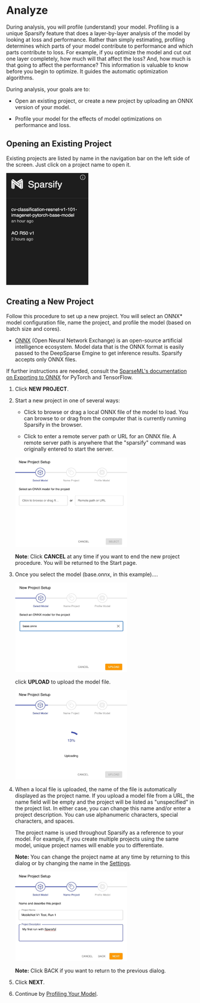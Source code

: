 <!--
Copyright (c) 2021 - present / Neuralmagic, Inc. All Rights Reserved.

Licensed under the Apache License, Version 2.0 (the "License");
you may not use this file except in compliance with the License.
You may obtain a copy of the License at

   http://www.apache.org/licenses/LICENSE-2.0

Unless required by applicable law or agreed to in writing,
software distributed under the License is distributed on an "AS IS" BASIS,
WITHOUT WARRANTIES OR CONDITIONS OF ANY KIND, either express or implied.
See the License for the specific language governing permissions and
limitations under the License.
-->

# Analyze

During analysis, you will profile (understand) your model. Profiling is a unique Sparsify feature that does a layer-by-layer analysis of the model by looking at loss and performance. Rather than simply estimating, profiling determines which parts of your model contribute to performance and which parts contribute to loss. For example, if you optimize the model and cut out one layer completely, how much will that affect the loss? And, how much is that going to affect the performance? This information is valuable to know before you begin to optimize. It guides the automatic optimization algorithms.

During analysis, your goals are to:

- Open an existing project, or create a new project by uploading an ONNX version of your model.

- Profile your model for the effects of model optimizations on performance and loss.

## Opening an Existing Project

Existing projects are listed by name in the navigation bar on the left side of the screen. Just click on a project name to open it.

<kbd><img src="images/image_6.jpg" alt="(List of existing projects in navigation)" width="220" height="300" /></kbd>

## Creating a New Project

Follow this procedure to set up a new project. You will select an ONNX* model configuration file, name the project, and profile the model (based on batch size and cores).

- [ONNX](https://onnx.ai/) (Open Neural Network Exchange) is an open-source artificial intelligence ecosystem. Model data that is the ONNX format is easily passed to the DeepSparse Emgine to get inference results. Sparsify accepts only ONNX files.

If further instructions are needed, consult the [SparseML's documentation on Exporting to ONNX](https://docs.neuralmagic.com/sparseml/) for PyTorch and TensorFlow.

1. Click **NEW PROJECT**.

2. Start a new project in one of several ways:

    - Click to browse or drag a local ONNX file of the model to load. You can browse to or drag from the computer that is currently running Sparsify in the browser.

    - Click to enter a remote server path or URL for an ONNX file. A remote server path is anywhere that the "sparsify" command was originally entered to start the server.

    <kbd><img src="images/image_7.jpg" alt="(Options for new project)" width="300" height="240" /></kbd>

    **Note**: Click **CANCEL** at any time if you want to end the new project procedure. You will be returned to the Start page.

3. Once you select the model (base.onnx, in this example)....

    <kbd><img src="images/image_8.jpg" alt="(Example model selected)" width="300" height="240" /></kbd>

    click **UPLOAD** to upload the model file.

    <kbd><img src="images/image_9.jpg" alt="(Uploading)" width="300" height="240"/></kbd>

4. When a local file is uploaded, the name of the file is automatically displayed as the project name. If you upload a model file from a URL, the name field will be empty and the project will be listed as "unspecified" in the project list. In either case, you can change this name and/or enter a project description. You can use alphanumeric characters, special characters, and spaces.

    The project name is used throughout Sparsify as a reference to your model. For example, if you create multiple projects using the same model, unique project names will enable you to differentiate.

    **Note:** You can change the project name at any time by returning to this dialog or by changing the name in the [Settings](https://docs.neuralmagic.com/archive/sparsify/main/source/userguide/07-settings.html).

    <kbd><img src="images/image_10.jpg" alt="(Project name and description)" width="300" height="240" /></kbd>

    **Note:** Click BACK if you want to return to the previous dialog.

5. Click **NEXT**.

6. Continue by [Profiling Your Model](https://docs.neuralmagic.com/archive/sparsify/main/source/userguide/04a-profiling-your-model.html).
